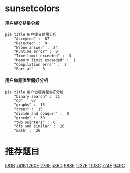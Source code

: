 # sunsetcolors

<!-- tabs:start -->



#### **用户提交结果分析**

```mermaid
pie title 用户提交结果分析
    "Accepted" :  67
    "Rejected" :  0
    "Wrong answer" :  24
    "Runtime error" :  0
    "Time limit exceeded" :  3
    "Memory limit exceeded" :  1
    "Compilation error" :  2
    "Partial" :  0
```

#### **用户做题类型偏好分析**

```mermaid
pie title 用户做题类型偏好分析
    "binary search" :  21
    "dp" :  67
    "graphs" :  15
    "trees" :  15
    "divide and conquer" :  0
    "greedy" :  39
    "two pointers" :  0
    "dfs and similar" :  26
    "math" :  26
```



<!-- tabs:end -->
# 推荐题目
[581B](https://codeforces.com/contest/581/problem/B)
[741B](https://codeforces.com/contest/741/problem/B)
[1260E](https://codeforces.com/contest/1260/problem/E)
[276E](https://codeforces.com/contest/276/problem/E)
[536D](https://codeforces.com/contest/536/problem/D)
[988F](https://codeforces.com/contest/988/problem/F)
[1237F](https://codeforces.com/contest/1237/problem/F)
[1103C](https://codeforces.com/contest/1103/problem/C)
[724F](https://codeforces.com/contest/724/problem/F)
[949C](https://codeforces.com/contest/949/problem/C)
